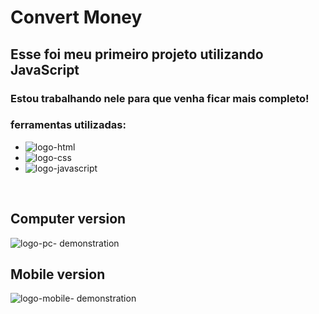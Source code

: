 <h1> Convert Money</h1>

<h2>  Esse foi meu primeiro projeto utilizando JavaScript </h2>

<h3> Estou trabalhando nele para que venha ficar mais completo!</h3>

<h3> ferramentas utilizadas: </h3>

 - <img src="https://img.shields.io/badge/HTML5-E34F26?style=for-the-badge&logo=html5&logoColor=white" alt="logo-html">
 - <img src="https://img.shields.io/badge/CSS-239120?&style=for-the-badge&logo=css3&logoColor=white" alt="logo-css">
 - <img src="https://img.shields.io/badge/JavaScript-F7DF1E?style=for-the-badge&logo=javascript&logoColor=black" alt="logo-javascript">
 
 <br>

<h2> Computer version </h2>
 <img src="https://github.com/JonathamCarvalho/Projeto---JavaScript/blob/main/assets/para-computador.PNG?raw=true" alt="logo-pc- demonstration">
 
 <br>
 <h2> Mobile version</h2>
 <img src="https://github.com/JonathamCarvalho/Projeto---JavaScript/blob/main/assets/para-mobile.PNG?raw=true" alt="logo-mobile- demonstration">



